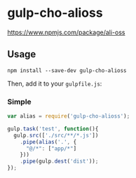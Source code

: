 # gulp-cho-alioss
https://www.npmjs.com/package/ali-oss

## Usage

```shell
npm install --save-dev gulp-cho-alioss
```

Then, add it to your `gulpfile.js`:

### Simple
```javascript
var alias = require('gulp-cho-alioss');

gulp.task('test', function(){
  gulp.src(['./src/**/*.js'])
    .pipe(alias('.', {
      "@/*": ["app/*"]
    }))
    .pipe(gulp.dest('dist'));
});
```
